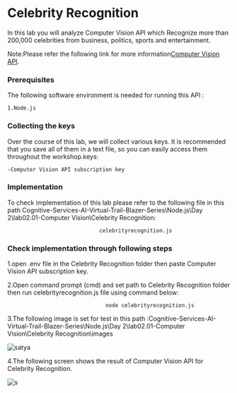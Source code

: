 # Celebrity Recognition 

In this lab you will analyze Computer Vision API which Recognize more than 200,000 celebrities from business, politics, sports and entertainment.

Note:Please refer the following link for more information[Computer Vision API](https://azure.microsoft.com/en-in/services/cognitive-services/computer-vision/).

### Prerequisites
The following software environment is needed for running this API :

```
1.Node.js
```

### Collecting the keys

Over the course of this lab, we will collect various keys. It is recommended that you save all of them in a text file, so you can easily access them throughout the workshop.keys:

```
-Computer Vision API subscription key
```


### Implementation

To check implementation of this lab please refer to the following file in this path Cognitive-Services-AI-Virtual-Trail-Blazer-Series\Node.js\Day 2\lab02.01-Computer Vision\Celebrity Recognition:

```
                             celebrityrecognition.js
```

### Check implementation through following steps

1.open .env file in the Celebrity Recognition folder then paste Computer Vision API subscription key.


2.Open command prompt (cmd) and set path to Celebrity Recognition folder then run celebrityrecognition.js file using command below:
```
                               node celebrityrecognition.js
```

3.The following image is set for test in this path :Cognitive-Services-AI-Virtual-Trail-Blazer-Series\Node.js\Day 2\lab02.01-Computer Vision\Celebrity Recognition\images

![satya](https://user-images.githubusercontent.com/31923904/41188490-a815a214-6bdb-11e8-9ab1-2573aa849fe4.png) 


4.The following screen shows the result of Computer Vision API for Celebrity Recognition.  

![s](https://user-images.githubusercontent.com/31923904/41188537-7d14c062-6bdc-11e8-89a9-33af15ef1a76.png)

